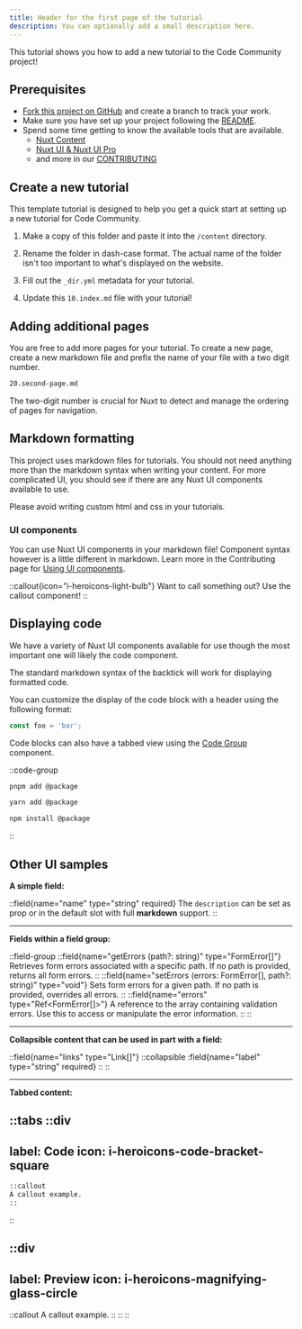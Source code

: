 ```yaml
---
title: Header for the first page of the tutorial
description: You can optionally add a small description here.
---
```


This tutorial shows you how to add a new tutorial to the Code Community project!

## Prerequisites

- [Fork this project on GitHub](https://github.com/ZKsync-Community-Hub/community-code) and create a branch to track your work.
- Make sure you have set up your project following the [README](https://github.com/ZKsync-Community-Hub/community-code/blob/main/README.md).
- Spend some time getting to know the available tools that are available.
  - [Nuxt Content](https://content.nuxt.com/)
  - [Nuxt UI & Nuxt UI Pro](https://ui.nuxt.com/)
  - and more in our [CONTRIBUTING](https://github.com/ZKsync-Community-Hub/community-code/blob/main/CONTRIBUTING.md)

## Create a new tutorial

This template tutorial is designed to help you get a quick start at setting up a new tutorial for Code Community.

1. Make a copy of this folder and paste it into the `/content` directory.

1. Rename the folder in dash-case format.
  The actual name of the folder isn't too important to what's displayed on the website.

1. Fill out the `_dir.yml` metadata for your tutorial.

1. Update this `10.index.md` file with your tutorial!

## Adding additional pages

You are free to add more pages for your tutorial.
To create a new page, create a new markdown file and prefix the name of your file with a two digit number.

```txt
20.second-page.md
```

The two-digit number is crucial for Nuxt to detect and manage the ordering of pages for navigation.

## Markdown formatting

This project uses markdown files for tutorials.
You should not need anything more than the markdown syntax when writing your content.
For more complicated UI, you should see if there are any Nuxt UI components available to use.

Please avoid writing custom html and css in your tutorials.

### UI components

You can use Nuxt UI components in your markdown file!
Component syntax however is a little different in markdown.
Learn more in the Contributing page for
[Using UI components](https://github.com/ZKsync-Community-Hub/community-code/blob/main/CONTRIBUTING.md#using-ui-components).

::callout{icon="i-heroicons-light-bulb"}
Want to call something out? Use the callout component!
::

## Displaying code

We have a variety of Nuxt UI components available for use though the most important one
will likely the code component.

The standard markdown syntax of the backtick will work for displaying formatted code.

You can customize the display of the code block with a header using the following format:

```ts [sample-file.ts]
const foo = 'bar';
```

Code blocks can also have a tabbed view using the [Code Group](https://ui.nuxt.com/pro/prose/code-group) component.

::code-group

```bash [pnpm]
pnpm add @package
```

```bash [yarn]
yarn add @package
```

```bash [npm]
npm install @package
```

::

## Other UI samples

**A simple field:**

::field{name="name" type="string" required}
The `description` can be set as prop or in the default slot with full **markdown** support.
::

---
**Fields within a field group:**

::field-group
  ::field{name="getErrors (path?: string)" type="FormError[]"}
  Retrieves form errors associated with a specific path. If no path is provided, returns all form errors.
  ::
  ::field{name="setErrors (errors: FormError[], path?: string)" type="void"}
  Sets form errors for a given path. If no path is provided, overrides all errors.
  ::
  ::field{name="errors" type="Ref<FormError[]>"}
  A reference to the array containing validation errors. Use this to access or manipulate the error information.
  ::
::

---
**Collapsible content that can be used in part with a field:**

::field{name="links" type="Link[]"}
  ::collapsible
    :field{name="label" type="string" required}
  ::
::

---
**Tabbed content:**

::tabs
  ::div
  ---
  label: Code
  icon: i-heroicons-code-bracket-square
  ---

  ```md
  ::callout
  A callout example.
  ::
  ```

  ::

  ::div
  ---
  label: Preview
  icon: i-heroicons-magnifying-glass-circle
  ---

  ::callout
  A callout example.
  ::
  ::
::
